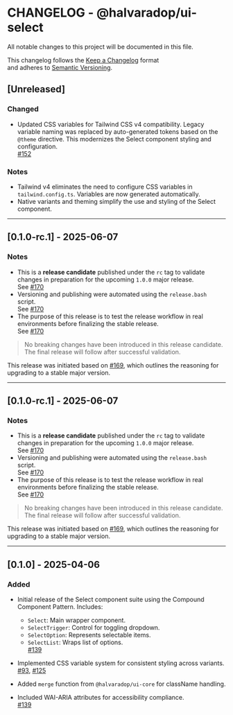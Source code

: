 # CHANGELOG - @halvaradop/ui-select

All notable changes to this project will be documented in this file.

This changelog follows the [Keep a Changelog](https://keepachangelog.com/en/1.1.0/) format  
and adheres to [Semantic Versioning](https://semver.org/spec/v2.0.0.html).

## [Unreleased]

### Changed

- Updated CSS variables for Tailwind CSS v4 compatibility. Legacy variable naming was replaced by auto-generated tokens based on the `@theme` directive. This modernizes the Select component styling and configuration.  
  [#152](https://github.com/halvaradop/ui/pull/152)

### Notes

- Tailwind v4 eliminates the need to configure CSS variables in `tailwind.config.ts`. Variables are now generated automatically.
- Native variants and theming simplify the use and styling of the Select component.

---

## [0.1.0-rc.1] - 2025-06-07

### Notes

- This is a **release candidate** published under the `rc` tag to validate changes in preparation for the upcoming `1.0.0` major release.  
  See [#170](https://github.com/halvaradop/ui/pull/170)
- Versioning and publishing were automated using the `release.bash` script.  
  See [#170](https://github.com/halvaradop/ui/pull/170)
- The purpose of this release is to test the release workflow in real environments before finalizing the stable release.  
  See [#170](https://github.com/halvaradop/ui/pull/170)

> No breaking changes have been introduced in this release candidate.  
> The final release will follow after successful validation.

This release was initiated based on [#169](https://github.com/halvaradop/ui/issues/169), which outlines the reasoning for upgrading to a stable major version.

---

## [0.1.0-rc.1] - 2025-06-07

### Notes

- This is a **release candidate** published under the `rc` tag to validate changes in preparation for the upcoming `1.0.0` major release.  
  See [#170](https://github.com/halvaradop/ui/pull/170)
- Versioning and publishing were automated using the `release.bash` script.  
  See [#170](https://github.com/halvaradop/ui/pull/170)
- The purpose of this release is to test the release workflow in real environments before finalizing the stable release.  
  See [#170](https://github.com/halvaradop/ui/pull/170)

> No breaking changes have been introduced in this release candidate.  
> The final release will follow after successful validation.

This release was initiated based on [#169](https://github.com/halvaradop/ui/issues/169), which outlines the reasoning for upgrading to a stable major version.

---

## [0.1.0] - 2025-04-06

### Added

- Initial release of the Select component suite using the Compound Component Pattern. Includes:

  - `Select`: Main wrapper component.
  - `SelectTrigger`: Control for toggling dropdown.
  - `SelectOption`: Represents selectable items.
  - `SelectList`: Wraps list of options.  
    [#139](https://github.com/halvaradop/ui/pull/139)

- Implemented CSS variable system for consistent styling across variants.  
  [#93](https://github.com/halvaradop/ui/pull/93), [#125](https://github.com/halvaradop/ui/pull/125)

- Added `merge` function from `@halvaradop/ui-core` for className handling.

- Included WAI-ARIA attributes for accessibility compliance.  
  [#139](https://github.com/halvaradop/ui/pull/139)
